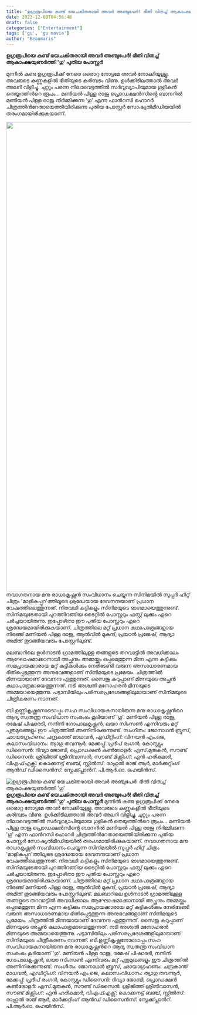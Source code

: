 ```yaml
---
title: "ഉഗ്രരൂപിയെ കണ്ട് ഭയചകിതരായി അവർ അഞ്ചുപേർ! ഭീതി വിതച്ച് ആകാംക്ഷയുണർത്തി 'ഗു'"
date: 2023-12-09T04:56:48
draft: false
categories: ["Entertainment"]
tags: ['gu', 'gu movie']
author: "Beaumaris"
---
```


<strong>ഉഗ്രരൂപിയെ കണ്ട് ഭയചകിതരായി അവർ അഞ്ചുപേർ! ഭീതി വിതച്ച് ആകാംക്ഷയുണർത്തി 'ഗു' പുതിയ പോസ്റ്റർ</strong>

മുന്നിൽ കണ്ട ഉഗ്രരൂപിക്ക് നേരെ ഒരൊറ്റ നോട്ടമേ അവർ നോക്കിയുള്ളൂ. അവരുടെ കണ്ണുകളിൽ ഭീതിയുടെ കരിമ്പടം വീണു. ഉൾക്കിടിലത്താൽ അവർ അലറി വിളിച്ചു. ചുറ്റും പരന്ന നിലാവെട്ടത്തിൽ സർവ്വവ്യാപിയുമായ ഗുളികൻ തെയ്യത്തിന്‍റെ രൂപം... മണിയൻ പിള്ള രാജു പ്രൊഡക്ഷൻസിൻ്റെ ബാനറിൽ മണിയൻ പിള്ള രാജു നിർമ്മിക്കുന്ന 'ഗു' എന്ന ഫാന്‍റസി ഹൊറർ ചിത്രത്തിന്‍റേതായെത്തിയിരിക്കുന്ന പുതിയ പോസ്റ്റർ സോഷ്യൽമീഡിയയിൽ തരംഗമായിരിക്കുകയാണ്.

<img class="size-full wp-image-433244 aligncenter" src="https://cdn.boolokam.com/articles/2023/12/egeg.jpg" alt="" width="960" height="1280" />നവാഗതനായ മനു രാധാകൃഷ്ണൻ സംവിധാനം ചെയ്യുന്ന സിനിമയിൽ സൂപ്പർ ഹിറ്റ് ചിത്രം 'മാളികപ്പുറ'ത്തിലൂടെ ശ്രദ്ധേയായ ദേവനന്ദയാണ്‌ പ്രധാന വേഷത്തിലെത്തുന്നത്. നിരവധി കുട്ടികളും സിനിമയുടെ ഭാഗമായെത്തുന്നുണ്ട്. സിനിമയുടേതായി പുറത്തിറങ്ങിയ ടൈറ്റിൽ പോസ്റ്ററും ഫസ്റ്റ് ലുക്കും ഏറെ ചർച്ചയായിരുന്നു. ഇപ്പോഴിതാ ഈ പുതിയ പോസ്റ്ററും ഏറെ ശ്രദ്ധേയമായിരിക്കുകയാണ്. ചിത്രത്തിലെ മറ്റ് പ്രധാന കഥാപാത്രങ്ങളായ നിരഞ്ജ് മണിയൻ പിള്ള രാജു, ആൽവിൻ മുകുന്ദ്, പ്രയാൻ പ്രജേഷ്, ആദ്യാ അമിത് തുടങ്ങിയവരും പോസ്റ്ററിലുണ്ട്.

മലബാറിലെ ഉൾനാടൻ ഗ്രാമത്തിലുള്ള തങ്ങളുടെ തറവാട്ടിൽ അവധിക്കാലം ആഘോഷമാക്കാനായി അച്ഛനും അമ്മയ്ക്കും ഒപ്പമെത്തുന്ന മിന്ന എന്ന കുട്ടിക്കും സമപ്രായക്കാരായ മറ്റ് കുട്ടികള്‍ക്കും നേരിടേണ്ടി വരുന്ന അസാധാരണമായ ഭീതിപ്പെടുത്തുന്ന അനുഭവങ്ങളാണ് സിനിമയുടെ പ്രമേയം. ചിത്രത്തിൽ മിന്നയായാണ് ദേവനന്ദ എത്തുന്നത്. സൈജു കുറുപ്പാണ് മിന്നയുടെ അച്ഛൻ കഥാപാത്രമായെത്തുന്നത്. നടി അശ്വതി മനോഹരൻ മിന്നയുടെ അമ്മയായെത്തുന്നു. പട്ടാമ്പിയിലും പരിസരപ്രദേശങ്ങളിലുമായാണ് സിനിമയുടെ ചിത്രീകരണം നടന്നത്.

ബി.ഉണ്ണികൃഷ്ണനോടൊപ്പം സഹ സംവിധായകനായിരുന്ന മനു രാധാകൃഷ്ണന്‍റെ ആദ്യ സ്വതന്ത്ര സംവിധാന സംരംഭം കൂടിയാണ് 'ഗു'. മണിയൻ പിള്ള രാജു, രമേഷ് പിഷാരടി, നന്ദിനി ഗോപാലകൃഷ്ണൻ, ലയാ സിംസൺ എന്നിവരും മറ്റ് പുതുമുഖങ്ങളും ഈ ചിത്രത്തിൽ അണിനിരക്കുന്നുണ്ട്. സംഗീതം: ജോനാഥൻ ബ്രൂസ്, ഛായാഗ്രഹണം: ചന്ദ്രകാന്ത് മാധവൻ, എഡിറ്റിംഗ്‌: വിനയൻ എം.ജെ, കലാസംവിധാനം: ത്യാഗു തവന്നൂ‍ർ, മേക്കപ്പ്: പ്രദീപ് രംഗൻ, കോസ്റ്റ്യും ഡിസൈൻ: ദിവ്യാ ജോബി, പ്രൊഡക്ഷൻ കൺട്രോളർ‍: എസ്.മുരുകൻ, സൗണ്ട് ഡിസൈൻ: ശ്രീജിത്ത് ശ്രീനിവാസൻ, സൗണ്ട് മിക്സിംഗ്: എൻ ഹരികുമാർ‍, വിഎഫ്എക്സ്: കൊക്കനട്ട് ബഞ്ച്, സ്റ്റിൽസ്: രാഹുൽ രാജ് ആർ, മാർക്കറ്റിംഗ് ആൻഡ് ഡിസൈൻസ്: സ്നേക്ക്പ്ലാന്‍റ്. പി.ആർ.ഓ. ഹെയിൻസ്.


![ഉഗ്രരൂപിയെ കണ്ട് ഭയചകിതരായി അവർ അഞ്ചുപേർ! ഭീതി വിതച്ച് ആകാംക്ഷയുണർത്തി 'ഗു'](https://cdn.boolokam.com/articles/2023/12/egeg.jpg)**ഉഗ്രരൂപിയെ കണ്ട് ഭയചകിതരായി അവർ അഞ്ചുപേർ! ഭീതി വിതച്ച് ആകാംക്ഷയുണർത്തി 'ഗു' പുതിയ പോസ്റ്റർ** മുന്നിൽ കണ്ട ഉഗ്രരൂപിക്ക് നേരെ ഒരൊറ്റ നോട്ടമേ അവർ നോക്കിയുള്ളൂ. അവരുടെ കണ്ണുകളിൽ ഭീതിയുടെ കരിമ്പടം വീണു. ഉൾക്കിടിലത്താൽ അവർ അലറി വിളിച്ചു. ചുറ്റും പരന്ന നിലാവെട്ടത്തിൽ സർവ്വവ്യാപിയുമായ ഗുളികൻ തെയ്യത്തിന്‍റെ രൂപം... മണിയൻ പിള്ള രാജു പ്രൊഡക്ഷൻസിൻ്റെ ബാനറിൽ മണിയൻ പിള്ള രാജു നിർമ്മിക്കുന്ന 'ഗു' എന്ന ഫാന്‍റസി ഹൊറർ ചിത്രത്തിന്‍റേതായെത്തിയിരിക്കുന്ന പുതിയ പോസ്റ്റർ സോഷ്യൽമീഡിയയിൽ തരംഗമായിരിക്കുകയാണ്. നവാഗതനായ മനു രാധാകൃഷ്ണൻ സംവിധാനം ചെയ്യുന്ന സിനിമയിൽ സൂപ്പർ ഹിറ്റ് ചിത്രം 'മാളികപ്പുറ'ത്തിലൂടെ ശ്രദ്ധേയായ ദേവനന്ദയാണ്‌ പ്രധാന വേഷത്തിലെത്തുന്നത്. നിരവധി കുട്ടികളും സിനിമയുടെ ഭാഗമായെത്തുന്നുണ്ട്. സിനിമയുടേതായി പുറത്തിറങ്ങിയ ടൈറ്റിൽ പോസ്റ്ററും ഫസ്റ്റ് ലുക്കും ഏറെ ചർച്ചയായിരുന്നു. ഇപ്പോഴിതാ ഈ പുതിയ പോസ്റ്ററും ഏറെ ശ്രദ്ധേയമായിരിക്കുകയാണ്. ചിത്രത്തിലെ മറ്റ് പ്രധാന കഥാപാത്രങ്ങളായ നിരഞ്ജ് മണിയൻ പിള്ള രാജു, ആൽവിൻ മുകുന്ദ്, പ്രയാൻ പ്രജേഷ്, ആദ്യാ അമിത് തുടങ്ങിയവരും പോസ്റ്ററിലുണ്ട്. മലബാറിലെ ഉൾനാടൻ ഗ്രാമത്തിലുള്ള തങ്ങളുടെ തറവാട്ടിൽ അവധിക്കാലം ആഘോഷമാക്കാനായി അച്ഛനും അമ്മയ്ക്കും ഒപ്പമെത്തുന്ന മിന്ന എന്ന കുട്ടിക്കും സമപ്രായക്കാരായ മറ്റ് കുട്ടികള്‍ക്കും നേരിടേണ്ടി വരുന്ന അസാധാരണമായ ഭീതിപ്പെടുത്തുന്ന അനുഭവങ്ങളാണ് സിനിമയുടെ പ്രമേയം. ചിത്രത്തിൽ മിന്നയായാണ് ദേവനന്ദ എത്തുന്നത്. സൈജു കുറുപ്പാണ് മിന്നയുടെ അച്ഛൻ കഥാപാത്രമായെത്തുന്നത്. നടി അശ്വതി മനോഹരൻ മിന്നയുടെ അമ്മയായെത്തുന്നു. പട്ടാമ്പിയിലും പരിസരപ്രദേശങ്ങളിലുമായാണ് സിനിമയുടെ ചിത്രീകരണം നടന്നത്. ബി.ഉണ്ണികൃഷ്ണനോടൊപ്പം സഹ സംവിധായകനായിരുന്ന മനു രാധാകൃഷ്ണന്‍റെ ആദ്യ സ്വതന്ത്ര സംവിധാന സംരംഭം കൂടിയാണ് 'ഗു'. മണിയൻ പിള്ള രാജു, രമേഷ് പിഷാരടി, നന്ദിനി ഗോപാലകൃഷ്ണൻ, ലയാ സിംസൺ എന്നിവരും മറ്റ് പുതുമുഖങ്ങളും ഈ ചിത്രത്തിൽ അണിനിരക്കുന്നുണ്ട്. സംഗീതം: ജോനാഥൻ ബ്രൂസ്, ഛായാഗ്രഹണം: ചന്ദ്രകാന്ത് മാധവൻ, എഡിറ്റിംഗ്‌: വിനയൻ എം.ജെ, കലാസംവിധാനം: ത്യാഗു തവന്നൂ‍ർ, മേക്കപ്പ്: പ്രദീപ് രംഗൻ, കോസ്റ്റ്യും ഡിസൈൻ: ദിവ്യാ ജോബി, പ്രൊഡക്ഷൻ കൺട്രോളർ‍: എസ്.മുരുകൻ, സൗണ്ട് ഡിസൈൻ: ശ്രീജിത്ത് ശ്രീനിവാസൻ, സൗണ്ട് മിക്സിംഗ്: എൻ ഹരികുമാർ‍, വിഎഫ്എക്സ്: കൊക്കനട്ട് ബഞ്ച്, സ്റ്റിൽസ്: രാഹുൽ രാജ് ആർ, മാർക്കറ്റിംഗ് ആൻഡ് ഡിസൈൻസ്: സ്നേക്ക്പ്ലാന്‍റ്. പി.ആർ.ഓ. ഹെയിൻസ്.

